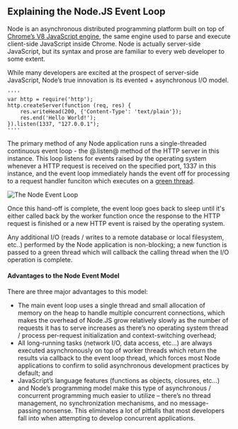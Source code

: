 Explaining the Node.JS Event Loop
--------

Node is an asynchronous distributed programming platform built on top of [Chrome’s V8 JavaScript engine](http://code.google.com/p/v8/), the same engine used to parse and execute client-side JavaScript inside Chrome. Node is actually server-side JavaScript, but its syntax and prose are familiar to every web developer to some extent.

While many developers are excited at the prospect of server-side JavaScript, Node’s true innovation is its evented + asynchronous I/O model.

	''''
	var http = require('http'); 
	http.createServer(function (req, res) { 
	    res.writeHead(200, {'Content-Type': 'text/plain'}); 
	    res.end('Hello World!'); 
	}).listen(1337, "127.0.0.1");
	''''

The primary method of any Node application runs a single-threaded continuous event loop - the @.listen@ method of the HTTP server in this instance. This loop listens for events raised by the operating system whenever a HTTP request is received on the specified port, 1337 in this instance, and the event loop immediately hands the event off for processing to a request handler funciton which executes on a [green thread](http://en.wikipedia.org/wiki/Green_threads). 

![The Node Event Loop](http://www.aaronstannard.com/image.axd?picture=nodejs%20for%20dotnet.png "The Node Event Loop")

Once this hand-off is complete, the event loop goes back to sleep until it's either called back by the worker function once the response to the HTTP request is finished or a new HTTP event is raised by the operating system. 

Any additional I/O (reads / writes to a remote database or local filesystem, etc..) performed by the Node application is non-blocking; a new function is passed to a green thread which will callback the calling thread when the I/O operation is complete.

#### Advantages to the Node Event Model

There are three major advantages to this model:
* The main event loop uses a single thread and small allocation of memory on the heap to handle multiple concurrent connections, which makes the overhead of Node.JS grow relatively slowly as the number of requests it has to serve increases as there’s no operating system thread / process per-request initialization and context-switching overhead;
* All long-running tasks (network I/O, data access, etc…) are always executed asynchronously on top of worker threads which return the results via callback to the event loop thread, which forces most Node applications to confirm to solid asynchronous development practices by default; and
* JavaScript’s language features (functions as objects, closures, etc…) and Node’s programming model make this type of asynchronous / concurrent programming much easier to utilize – there’s no thread management, no synchronization mechanisms, and no message-passing nonsense. This eliminates a lot of pitfalls that most developers fall into when attempting to develop concurrent applications.